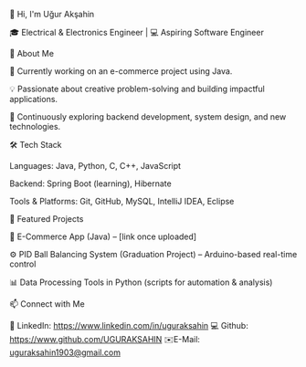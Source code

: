 👋 Hi, I'm Uğur Akşahin

🎓 Electrical & Electronics Engineer | 💻 Aspiring Software Engineer

🚀 About Me

🔨 Currently working on an e-commerce project using Java.

💡 Passionate about creative problem-solving and building impactful applications.

🌱 Continuously exploring backend development, system design, and new technologies.

🛠️ Tech Stack

Languages: Java, Python, C, C++, JavaScript

Backend: Spring Boot (learning), Hibernate

Tools & Platforms: Git, GitHub, MySQL, IntelliJ IDEA, Eclipse

📌 Featured Projects

🛒 E-Commerce App (Java) – [link once uploaded]

⚙️ PID Ball Balancing System (Graduation Project) – Arduino-based real-time control

📊 Data Processing Tools in Python (scripts for automation & analysis)

📫 Connect with Me

🔗 LinkedIn: https://www.linkedin.com/in/uguraksahin
💻 Github: https://www.github.com/UGURAKSAHIN
✉️E-Mail: uguraksahin1903@gmail.com

